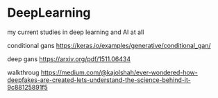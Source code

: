 # DeepLearning
my current studies in deep learning and AI at all

conditional gans
https://keras.io/examples/generative/conditional_gan/

deep gans
https://arxiv.org/pdf/1511.06434

walkthroug
https://medium.com/@kajolshah/ever-wondered-how-deepfakes-are-created-lets-understand-the-science-behind-it-9c88125891f5

